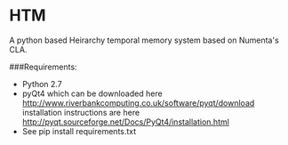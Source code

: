 HTM
===

A python based Heirarchy temporal memory system based on Numenta's CLA.

###Requirements:
* Python 2.7
* pyQt4 which can be downloaded here http://www.riverbankcomputing.co.uk/software/pyqt/download
installation instructions are here http://pyqt.sourceforge.net/Docs/PyQt4/installation.html
* See pip install requirements.txt
